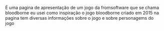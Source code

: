 É uma pagina de apresentação de um jogo da fromsoftware que se chama bloodborne
eu usei como inspiração o jogo bloodborne criado em 2015
na pagina tem diversas informações sobre o jogo e sobre personagems do jogo 
